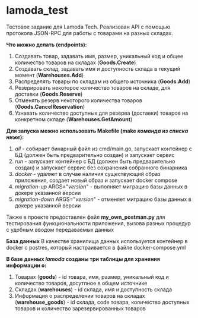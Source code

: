 # lamoda_test
Тестовое задание для Lamoda Tech. Реализован API с помощью протокола JSON-RPC для работы с товарами на разных складах.

**Что можно делать (endpoints):**
1. Создавать товар, задавать имя, размер, уникальный код и общее количество товаров на складах (**Goods.Create**)
2. Создавать склад, задавать имя и доступность склада в текущий момент (**Warehouses.Add**)
3. Распределять товары по складам из общего источника (**Goods.Add**)
4. Резерировать некоторое количество товаров на складе, для доставки (**Goods.Reserve**)
5. Отменять резерв некоторого количества товаров (**Goods.CancelReservation**)
6. Узнавать количество доступных для резерва (доставки) товаров на конкретном складе (**Warehouses.GetAmount**)

**Для запуска можно использовать Makefile (make _команда из списка ниже_):**
1. _all_ - собирает бинарный файл из cmd/main.go, запускает контейнер с БД (должен быть предварительно создан) и запускает сервис
2. _run_ - запускает контейнер с БД (должен быть предварительно создан) и запускает сервис без сохранения собранного бинарника
3. _docker_ - удаляет в случае наличия существующий образ приложения, создает новый образ и запускает docker compose
4. _migration-up_ ARGS="_version_" - выполняет миграцию базы данных в докере указанной версии
5. _migration-down_ ARGS="_version_" - отменяет миграцию базы данных в докере указанной версии

Также в проекте предоставлен файл **my_own_postman.py** для тестирования функциональности приложения, 
вызова разных процедур с удобным вводом передаваемых данных

**База данных**
В качестве хранилища данных используется контейнер в docker с postres, который настраивается в файле docker-compose.yml

**В базе данных _lamoda_ созданы три таблицы для хранения информации о:**
1. Товарах (**goods**) - id товара, имя, размер, уникальный код и количество товаров, досутпное в общем источнике
2. Складах (**warehouses**) - id склада, имя и доступность склада
3. Информация о распределении товаров на складах (**warehouse_goods**) - id склада, code товара, количество доступных товаров и количество зарезервированных товаров
